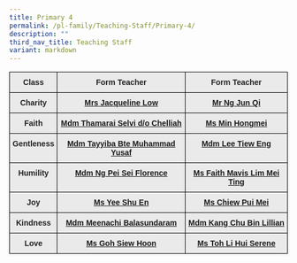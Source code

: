 ```yaml
---
title: Primary 4
permalink: /pl-family/Teaching-Staff/Primary-4/
description: ""
third_nav_title: Teaching Staff
variant: markdown
---
```

<style type="text/css">

.tg  {border-collapse:collapse;border-spacing:0;}

.tg td{border-color:black;border-style:solid;border-width:1px;font-family:Arial, sans-serif;font-size:14px;

  overflow:hidden;padding:10px 5px;word-break:normal;}

.tg th{border-color:black;border-style:solid;border-width:1px;font-family:Arial, sans-serif;font-size:14px;

  font-weight:normal;overflow:hidden;padding:10px 5px;word-break:normal;}

.tg .tg-n4qt{background-color:#EAEAEA;color:#222;font-weight:bold;text-align:center;vertical-align:top}

.tg .tg-a7kh{background-color:#EAEAEA;color:#0857AE;font-weight:bold;text-align:center;vertical-align:top}

</style>

<table class="tg">

<thead><tr><th class="tg-n4qt">Class</th><th class="tg-n4qt">Form Teacher</th><th class="tg-n4qt">Form Teacher</th></tr>

</thead>

<tbody><tr><td class="tg-n4qt">Charity</td><td class="tg-a7kh"><a href="mailto:liao_sze_yuen@moe.edu.sg">Mrs Jacqueline Low <span style="font-weight:600;text-decoration:none;color:#0857AE"></span></a></td><td class="tg-a7kh"><a href="mailto:ng_jun_qi@moe.edu.sg">Mr Ng Jun Qi <span style="font-weight:600;text-decoration:none;color:#0857AE"></span></a></td></tr><tr><td class="tg-n4qt">Faith</td><td class="tg-a7kh"><a href="mailto:thamarai_selvi_chelliah@moe.edu.sg">Mdm Thamarai Selvi d/o Chelliah<span style="font-weight:600;text-decoration:none;color:#0857AE"></span></a></td><td class="tg-a7kh"><a href="mailto:">Ms Min Hongmei<span style="font-weight:600;text-decoration:none;color:#0857AE"></span></a></td></tr><tr><td class="tg-n4qt">Gentleness</td><td class="tg-a7kh"><a href="mailto:tayyiba_muhammad_yusaf@moe.edu.sg">Mdm Tayyiba Bte Muhammad Yusaf<span style="font-weight:600;text-decoration:none;color:#0857AE"></span></a></td><td class="tg-a7kh"><a href="mailto:">Mdm Lee Tiew Eng<span style="font-weight:600;text-decoration:none;color:#0857AE"></span></a></td></tr><tr><td class="tg-n4qt">Humility</td><td class="tg-a7kh"><a href="mailto:ng_pei_sei_florence@moe.edu.sg">Mdm Ng Pei Sei Florence<span style="font-weight:600;text-decoration:none;color:#0857AE"></span></a></td><td class="tg-a7kh"><a href="mailto:faith_lim_mei_ting@moe.edu.sg">Ms Faith Mavis Lim Mei Ting<span style="font-weight:600;text-decoration:none;color:#0857AE"></span></a></td></tr><tr><td class="tg-n4qt">Joy</td><td class="tg-a7kh"><a href="mailto:yee_shu_en@moe.edu.sg">Ms Yee Shu En <span style="font-weight:600;text-decoration:none;color:#0857AE"></span></a></td><td class="tg-a7kh"><a href="mailto:chiew_pui_mei@moe.edu.sg">Ms Chiew Pui Mei<span style="font-weight:600;text-decoration:none;color:#0857AE"></span></a></td></tr><tr><td class="tg-n4qt">Kindness</td><td class="tg-a7kh"><a href="mailto:meenachi_balasundaram@moe.edu.sg">Mdm Meenachi Balasundaram<span style="font-weight:600;text-decoration:none;color:#0857AE"></span></a></td><td class="tg-a7kh"><a href="mailto:kang_chu_bin_lillian@moe.edu.sg">Mdm Kang Chu Bin Lillian<span style="font-weight:600;text-decoration:none;color:#0857AE"></span></a></td></tr><tr><td class="tg-n4qt">Love</td><td class="tg-a7kh"><a href="mailto:goh_siew_hoon@moe.edu.sg">Ms Goh Siew Hoon<span style="font-weight:600;text-decoration:none;color:#0857AE"></span></a></td><td class="tg-a7kh"><a href="mailto:toh_li_hui_serene@moe.edu.sg">Ms Toh Li Hui Serene<span style="font-weight:600;text-decoration:none;color:#0857AE"></span></a></td></tr>

</tbody>

</table>